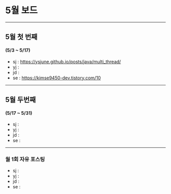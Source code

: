 # 5월 보드 

------

## 5월 첫  번째

#### (5/3 ~ 5/17)

- sj : https://ysjune.github.io/posts/java/multi_thread/
- yj :
- jd : 
- se : https://kimse9450-dev.tistory.com/10



------

## 5월 두번째

#### (5/17 ~ 5/31)

- sj : 
- yj :
- jd : 
- se :

------

### 월 1회 자유 포스팅

- sj : 
- yj :
- jd : 
- se :
